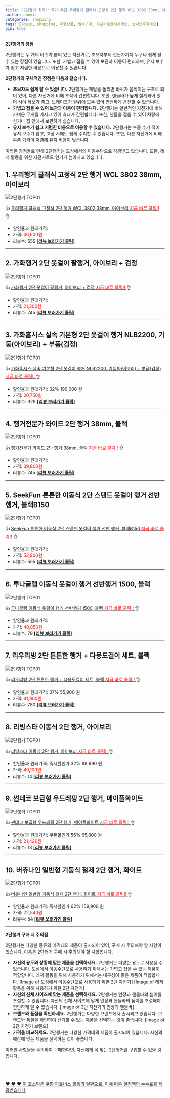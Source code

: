 ```yaml
---
title: "2단행거 최저가 특가 추천 우리행거 클래식 고정식 2단 행거 WCL 3802 38mm, 아이보리 비교 장점 구매가이드"
author: eunmi.
categories: shopping
tags: [Top10, shopping, 유행상품, 필수구매, 지금바로클릭하세요, 놓치면후회해요]
pin: true
---
```

**2단행거의 장점**

2단행거는 두 개의 바퀴가 붙어 있는 자전거로, 초보자부터 전문가까지 누구나 쉽게 탈 수 있는 장점이 있습니다. 또한, 가볍고 접을 수 있어 보관과 이동이 편리하며, 유지 보수가 쉽고 저렴한 비용으로 이용할 수 있습니다.

**2단행거의 구체적인 장점은 다음과 같습니다.**

* **초보자도 쉽게 탈 수 있습니다.** 2단행거는 페달을 돌리면 바퀴가 움직이는 구조로 되어 있어, 다른 자전거에 비해 조작이 간편합니다. 또한, 핸들바가 높게 설계되어 있어 시야 확보가 좋고, 브레이크가 앞뒤에 모두 있어 안전하게 운전할 수 있습니다.
* **가볍고 접을 수 있어 보관과 이동이 편리합니다.** 2단행거는 일반적인 자전거에 비해 가벼운 무게를 가지고 있어 휴대가 간편합니다. 또한, 핸들을 접을 수 있어 차량에 싣거나 집 안에서 보관하기 쉽습니다.
* **유지 보수가 쉽고 저렴한 비용으로 이용할 수 있습니다.** 2단행거는 부품 수가 적어 유지 보수가 쉽고, 고장 시에도 쉽게 수리할 수 있습니다. 또한, 다른 자전거에 비해 부품 가격이 저렴해 유지 비용이 낮습니다.

이러한 장점들로 인해 2단행거는 도심에서의 이동수단으로 각광받고 있습니다. 또한, 레저 활동을 위한 자전거로도 인기가 높아지고 있습니다.

   

## 1. 우리행거 클래식 고정식 2단 행거 WCL 3802 38mm, 아이보리

![2단행거 TOP01](https://thumbnail9.coupangcdn.com/thumbnails/remote/230x230ex/image/retail/images/2020/06/19/14/7/8ff23a0e-bf08-4ac6-86d7-80d02d3005f6.jpg)


👍 [우리행거 클래식 고정식 2단 행거 WCL 3802 38mm, 아이보리 <font color=red> 지금 바로 클릭!! </font> ](https://link.coupang.com/re/AFFSDP?lptag=AF3617701&subid=GithubCoopas&pageKey=1727156225&traceid=V0-153&itemId=2939534431&vendorItemId=70928100155) 👌 


- 할인율과 원래가격: 
- 가격: <span style='color:red'>36,600원</span>
- 리뷰수: 555  [**[리뷰 보러가기 클릭]**](https://link.coupang.com/re/AFFSDP?lptag=AF3617701&subid=GithubCoopas&pageKey=1727156225&traceid=V0-153&itemId=2939534431&vendorItemId=70928100155)

---


   

## 2. 가화행거 2단 옷걸이 팔행거, 아이보리 + 검정

![2단행거 TOP01](https://thumbnail7.coupangcdn.com/thumbnails/remote/230x230ex/image/retail/images/2018/09/27/17/3/98d8ace8-4d91-4dc9-a026-c313ff729439.jpg)


👍 [가화행거 2단 옷걸이 팔행거, 아이보리 + 검정 <font color=red> 지금 바로 클릭!! </font> ](https://link.coupang.com/re/AFFSDP?lptag=AF3617701&subid=GithubCoopas&pageKey=143070559&traceid=V0-153&itemId=415629250&vendorItemId=4021128789) 👌 


- 할인율과 원래가격: 
- 가격: <span style='color:red'>21,300원</span>
- 리뷰수: 745  [**[리뷰 보러가기 클릭]**](https://link.coupang.com/re/AFFSDP?lptag=AF3617701&subid=GithubCoopas&pageKey=143070559&traceid=V0-153&itemId=415629250&vendorItemId=4021128789)

---


   

## 3. 가화홈시스 실속 기본형 2단 옷걸이 행거 NLB2200, 기둥(아이보리) + 부품(검정)

![2단행거 TOP01](https://thumbnail9.coupangcdn.com/thumbnails/remote/230x230ex/image/retail/images/1245130421631895-0ac7707a-aace-42fb-974c-054514d19d9e.jpg)


👍 [가화홈시스 실속 기본형 2단 옷걸이 행거 NLB2200, 기둥(아이보리) + 부품(검정) <font color=red> 지금 바로 클릭!! </font> ](https://link.coupang.com/re/AFFSDP?lptag=AF3617701&subid=GithubCoopas&pageKey=205424106&traceid=V0-153&itemId=605086165&vendorItemId=4586166287) 👌 


- 할인율과 원래가격: 32%  190,000   원
- 가격: <span style='color:red'>20,750원</span>
- 리뷰수: 329  [**[리뷰 보러가기 클릭]**](https://link.coupang.com/re/AFFSDP?lptag=AF3617701&subid=GithubCoopas&pageKey=205424106&traceid=V0-153&itemId=605086165&vendorItemId=4586166287)

---


   

## 4. 행거전문가 와이드 2단 행거 38mm, 블랙

![2단행거 TOP01](https://thumbnail8.coupangcdn.com/thumbnails/remote/230x230ex/image/retail/images/814053951317566-5df40c5f-33f7-4d63-bfc7-4edea9c0d62e.png)


👍 [행거전문가 와이드 2단 행거 38mm, 블랙 <font color=red> 지금 바로 클릭!! </font> ](https://link.coupang.com/re/AFFSDP?lptag=AF3617701&subid=GithubCoopas&pageKey=1421638352&traceid=V0-153&itemId=2460242637&vendorItemId=70453761052) 👌 


- 할인율과 원래가격: 
- 가격: <span style='color:red'>39,800원</span>
- 리뷰수: 745  [**[리뷰 보러가기 클릭]**](https://link.coupang.com/re/AFFSDP?lptag=AF3617701&subid=GithubCoopas&pageKey=1421638352&traceid=V0-153&itemId=2460242637&vendorItemId=70453761052)

---


   

## 5. SeekFun 튼튼한 이동식 2단 스탠드 옷걸이 행거 선반 행거, 블랙B150

![2단행거 TOP01](https://thumbnail10.coupangcdn.com/thumbnails/remote/230x230ex/image/vendor_inventory/4fd5/900afd80da0eaf8e454d80748a614af7d3d8e59e8a006503eacc35ca96d0.jpg)


👍 [SeekFun 튼튼한 이동식 2단 스탠드 옷걸이 행거 선반 행거, 블랙B150 <font color=red> 지금 바로 클릭!! </font> ](https://link.coupang.com/re/AFFSDP?lptag=AF3617701&subid=GithubCoopas&pageKey=7423338953&traceid=V0-153&itemId=19262711540&vendorItemId=86692016032) 👌 


- 할인율과 원래가격: 
- 가격: <span style='color:red'>53,900원</span>
- 리뷰수: 555  [**[리뷰 보러가기 클릭]**](https://link.coupang.com/re/AFFSDP?lptag=AF3617701&subid=GithubCoopas&pageKey=7423338953&traceid=V0-153&itemId=19262711540&vendorItemId=86692016032)

---


   

## 6. 루나글램 이동식 옷걸이 행거 선반행거 1500, 블랙

![2단행거 TOP01](https://thumbnail6.coupangcdn.com/thumbnails/remote/230x230ex/image/vendor_inventory/ec25/5af7199adce74f2261f1f25f558a1e0729bdc685b25b0d43c003aaa5cab3.JPG)


👍 [루나글램 이동식 옷걸이 행거 선반행거 1500, 블랙 <font color=red> 지금 바로 클릭!! </font> ](https://link.coupang.com/re/AFFSDP?lptag=AF3617701&subid=GithubCoopas&pageKey=7328248587&traceid=V0-153&itemId=16528341843&vendorItemId=83824469773) 👌 


- 할인율과 원래가격: 
- 가격: <span style='color:red'>40,850원</span>
- 리뷰수: 79  [**[리뷰 보러가기 클릭]**](https://link.coupang.com/re/AFFSDP?lptag=AF3617701&subid=GithubCoopas&pageKey=7328248587&traceid=V0-153&itemId=16528341843&vendorItemId=83824469773)

---


   

## 7. 리우리빙 2단 튼튼한 행거 + 다용도걸이 세트, 블랙

![2단행거 TOP01](https://thumbnail10.coupangcdn.com/thumbnails/remote/230x230ex/image/vendor_inventory/2484/c61dde0bdd4e80a977f878074aba2889123f18299c445e09d9053fd8ba15.jpg)


👍 [리우리빙 2단 튼튼한 행거 + 다용도걸이 세트, 블랙 <font color=red> 지금 바로 클릭!! </font> ](https://link.coupang.com/re/AFFSDP?lptag=AF3617701&subid=GithubCoopas&pageKey=6887397760&traceid=V0-153&itemId=16524268961&vendorItemId=83711267116) 👌 


- 할인율과 원래가격: 37%  55,900   원
- 가격: <span style='color:red'>41,900원</span>
- 리뷰수: 780  [**[리뷰 보러가기 클릭]**](https://link.coupang.com/re/AFFSDP?lptag=AF3617701&subid=GithubCoopas&pageKey=6887397760&traceid=V0-153&itemId=16524268961&vendorItemId=83711267116)

---


   

## 8. 리빙스타 이동식 2단 행거, 아이보리

![2단행거 TOP01](https://thumbnail6.coupangcdn.com/thumbnails/remote/230x230ex/image/retail/images/2018/07/19/17/6/37047cbc-374e-482c-b458-43053bdb3ce5.jpg)


👍 [리빙스타 이동식 2단 행거, 아이보리 <font color=red> 지금 바로 클릭!! </font> ](https://link.coupang.com/re/AFFSDP?lptag=AF3617701&subid=GithubCoopas&pageKey=7488681043&traceid=V0-153&itemId=19577605967&vendorItemId=3822652364) 👌 


- 할인율과 원래가격: 즉시할인가 32%  88,990   원
- 가격: <span style='color:red'>40,100원</span>
- 리뷰수: 14  [**[리뷰 보러가기 클릭]**](https://link.coupang.com/re/AFFSDP?lptag=AF3617701&subid=GithubCoopas&pageKey=7488681043&traceid=V0-153&itemId=19577605967&vendorItemId=3822652364)

---


   

## 9. 썬데코 보급형 우드레핑 2단 행거, 메이플화이트

![2단행거 TOP01](https://thumbnail10.coupangcdn.com/thumbnails/remote/230x230ex/image/retail/images/1055024648818892-d876ecb8-5aef-45a9-a23c-254cccb9f1e1.jpg)


👍 [썬데코 보급형 우드레핑 2단 행거, 메이플화이트 <font color=red> 지금 바로 클릭!! </font> ](https://link.coupang.com/re/AFFSDP?lptag=AF3617701&subid=GithubCoopas&pageKey=2790876&traceid=V0-153&itemId=12904485&vendorItemId=3019724317) 👌 


- 할인율과 원래가격: 쿠폰할인가 56%  65,800   원
- 가격: <span style='color:red'>21,420원</span>
- 리뷰수: 13  [**[리뷰 보러가기 클릭]**](https://link.coupang.com/re/AFFSDP?lptag=AF3617701&subid=GithubCoopas&pageKey=2790876&traceid=V0-153&itemId=12904485&vendorItemId=3019724317)

---


   

## 10. 버츄나인 일반형 기둥식 철제 2단 행거, 화이트

![2단행거 TOP01](https://thumbnail8.coupangcdn.com/thumbnails/remote/230x230ex/image/rs_quotation_api/jah3ttjq/8594f0175221481486c83e83e2d0e13b.jpg)


👍 [버츄나인 일반형 기둥식 철제 2단 행거, 화이트 <font color=red> 지금 바로 클릭!! </font> ](https://link.coupang.com/re/AFFSDP?lptag=AF3617701&subid=GithubCoopas&pageKey=6098277332&traceid=V0-153&itemId=11410689378&vendorItemId=78686612088) 👌 


- 할인율과 원래가격: 즉시할인가 62%  159,900   원
- 가격: <span style='color:red'>22,540원</span>
- 리뷰수: 54  [**[리뷰 보러가기 클릭]**](https://link.coupang.com/re/AFFSDP?lptag=AF3617701&subid=GithubCoopas&pageKey=6098277332&traceid=V0-153&itemId=11410689378&vendorItemId=78686612088)

---
**2단행거 구매 시 주의점**

2단행거는 다양한 종류와 가격대의 제품이 출시되어 있어, 구매 시 주의해야 할 사항이 있습니다. 다음은 2단행거 구매 시 주의해야 할 사항입니다.

* **자신의 용도와 상황에 맞는 제품을 선택하세요.** 2단행거는 다양한 용도로 사용될 수 있습니다. 도심에서 이동수단으로 사용하기 위해서는 가볍고 접을 수 있는 제품이 적합합니다. 레저 활동을 위해 사용하기 위해서는 내구성이 좋은 제품이 적합합니다.
[Image of 도심에서 이동수단으로 사용하기 위한 2단 자전거]
[Image of 레저 활동을 위해 사용하기 위한 2단 자전거]
* **자신의 신체 사이즈에 맞는 제품을 선택하세요.** 2단행거는 안장과 핸들바의 높이를 조절할 수 있습니다. 자신의 신체 사이즈에 맞게 안장과 핸들바의 높이를 조절해야 편안하게 탈 수 있습니다.
[Image of 2단 자전거의 안장과 핸들바]
* **브랜드와 품질을 확인하세요.** 2단행거는 다양한 브랜드에서 출시되고 있습니다. 브랜드와 품질을 확인하여 신뢰할 수 있는 제품을 선택하는 것이 좋습니다.
[Image of 2단 자전거 브랜드]
* **가격을 비교하세요.** 2단행거는 다양한 가격대의 제품이 출시되어 있습니다. 자신의 예산에 맞는 제품을 선택하는 것이 좋습니다.

이러한 사항들을 주의하여 구매한다면, 자신에게 꼭 맞는 2단행거를 구입할 수 있을 것입니다.<br><br><br><br><br> [ ❤ ❤ ❤ 이 포스팅은 쿠팡 파트너스 활동의 일환으로, 이에 따른 일정액의 수수료를 제공받습니다](https://link.coupang.com/a/bcEFyh)
